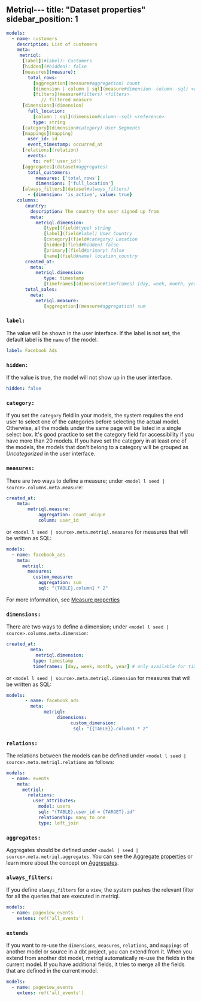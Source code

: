 Metriql---
title: "Dataset properties"
sidebar_position: 1
---

<File name='models/schema.yml'>

```yml
models:
  - name: customers
    description: List of customers
    meta:
     metriql:
      [label](#label): Customers
      [hidden](#hidden): false
      [measures](measure):
        total_rows:
          [aggregation](measure#aggregation) count
          [dimension | column | sql](measure#dimension--column--sql) <reference>
          [filters](measure#filters) <filters>
             // filtered measure
      [dimensions](dimension)
        full_location:
          [column | sql](dimension#column--sql) <reference>
          type: string
      [category](dimension#category) User Segments
      [mappings](mapping)
        user_id: id
        event_timestamp: occurred_at
      [relations](relation)
        events:
          to: ref('user_id')
      [aggregates](dataset#aggregates)
        total_customers:
           measures: ['total_rows']
           dimensions: ['full_location']
      [always_filters](dataset#always_filters)
        - {dimension: 'is_active', value: true}
    columns:
       country:
         description: The country the user signed up from
         meta:
           metriql.dimension:
              [type](field#type) string
              [label](field#label) User Country
              [category](field#category) Location
              [hidden](field#hidden) false
              [primary](field#primary) false
              [name](field#name) location_country
       created_at:
         meta:
           metriql.dimension:
              type: timestamp
              [timeframes](dimension#timeframes) [day, week, month, year] # only available for timestamp columns
       total_sales:
         meta:
           metriql.measure:
              [aggregation](measure#aggregation) sum
```

</File>

### `label:`
The value will be shown in the user interface. If the label is not set, the default label is the `name` of the model.

```yml
label: Facebook Ads
```

### `hidden:`
If the value is true, the model will not show up in the user interface.

```yml
hidden: false
```

### `category:`

If you set the `category` field in your models, the system requires the end user to select one of the categories before selecting the actual model. Otherwise, all the models under the same page will be listed in a single select box. It's good practice to set the category field for accessibility if you have more than 20 models. If you have set the category in at least one of the models, the models that don't belong to a category will be grouped as *Uncategorized* in the user interface.

### `measures:`

There are two ways to define a measure; under `<model l seed | source>.columns.meta.measure`:

```yml
created_at:
    meta:
        metriql.measure:
            aggregation: count_unique
            column: user_id
```

 or `<model l seed | source>.meta.metriql.measures` for measures that will be written as SQL:

```yml
models:
  - name: facebook_ads
    meta:
      metriql:
        measures:
          custom_measure:
            aggregation: sum
            sql: "{TABLE}.column1 * 2"
```

For more information, see [Measure properties](/reference/measure)

### `dimensions:` 

There are two ways to define a dimension; under `<model l seed | source>.columns.meta.dimension`:

```yml
created_at:
         meta:
           metriql.dimension:
	      type: timestamp
	      timeframes: [day, week, month, year] # only available for timestamp columns
```

 or `<model l seed | source>.meta.metriql.dimension` for measures that will be written as SQL:

```yml
models:
       - name: facebook_ads
         meta:
              metriql:
                   dimensions:
                        custom_dimension:
	                     sql: "{{TABLE}}.column1 * 2"
```

### `relations:`

The relations between the models can be defined under `<model l seed | source>.meta.metriql.relations` as follows:

```yml
models:
  - name: events
    meta:
      metriql:
        relations:
          user_attributes:
            model: users
            sql: "{TABLE}.user_id = {TARGET}.id"
            relationship: many_to_one
            type: left_join

```

### `aggregates:`

Aggregates should be defined under `<model | seed | source>.meta.metriql.aggregates`. You can see the [Aggregate properties](aggregate-properties) or learn more about the concept on [Aggregates](/introduction/aggregates).


### `always_filters:`

If you define `always_filters` for a `view`, the system pushes the relevant filter for all the queries that are executed in metriql. 

```yml
models:
  - name: pageview_events
    extens: ref('all_events')
```

### `extends`

If you want to re-use the `dimensions`, `measures`, `relations`, and `mappings` of another model or source in a dbt project, you can extend from it. When you extend from another dbt model, metriql automatically re-use the fields in the current model. If you have additional fields, it tries to merge all the fields that are defined in the current model.

```yml
models:
  - name: pageview_events
    extens: ref('all_events')
```